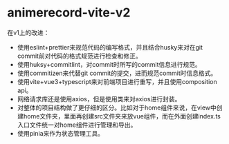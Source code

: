 # animerecord-vite-v2

在v1上的改进：
* 使用eslint+prettier来规范代码的编写格式，并且结合husky来对在git commit前对代码的格式规范进行检查和修正。
* 使用huksy+commitlint，对commit时所写的commit信息进行规范。
* 使用commitizen来代替git commit的提交，进而规范commit时信息格式。
* 使用vite+vue3+typescript来对前端项目进行重写，并且使用composition api。
* 网络请求库还是使用axios，但是使用类来对axios进行封装。
* 对整体的项目结构做了更仔细的区分。比如对于home组件来说，在view中创建home文件夹，里面再创建src文件夹来放vue组件，而在外面创建index.ts入口文件统一对home组件进行管理和导出。
* 使用pinia来作为状态管理工具。

